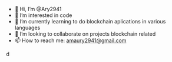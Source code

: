- 👋 Hi, I’m @Ary2941
- 👀 I’m interested in code
- 🌱 I’m currently learning to do blockchain aplications in various languages
- 💞️ I’m looking to collaborate on projects blockchain related
- 📫 How to reach me: amaury2941@gmail.com

<!---
Ary2941/Ary2941 is a ✨ special ✨ repository because its `README.md` (this file) appears on your GitHub profile.
You can click the Preview link to take a look at your changes.
--->
d